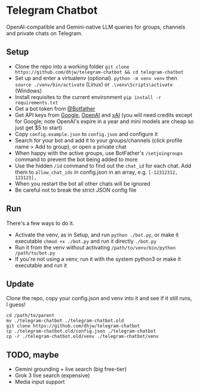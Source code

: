 # Telegram Chatbot
OpenAI-compatible and Gemini-native LLM queries for groups, channels and private chats on Telegram.

## Setup
- Clone the repo into a working folder `git clone https://github.com/dhjw/telegram-chatbot && cd telegram-chatbot`
- Set up and enter a virtualenv (optional). `python -m venv venv` then `source ./venv/bin/activate` (Linux) or `.\venv\Scripts\activate` (Windows)
- Install requisites to the current environment  `pip install -r requirements.txt`
- Get a bot token from [@Botfather](https://t.me/BotFather)
- Get API keys from [Google](https://aistudio.google.com), [OpenAI](https://platform.openai.com/) and [xAI](https://console.x.ai/) (you will need credits except for Google; note OpenAI's expire in a year and mini models are cheap so just get $5 to start)
- Copy `config.example.json` to `config.json` and configure it
- Search for your bot and add it to your groups/channels (click profile name > Add to group), or open a private chat
- When happy with the active groups, use BotFather's `/setjoingroups` command to prevent the bot being added to more
- Use the hidden `/id` command to find out the `chat_id` for each chat. Add them to `allow_chat_ids` in config.json in an array, e.g. `[-12312312, 123123],`
- When you restart the bot all other chats will be ignored
- Be careful not to break the strict JSON config file

## Run
There's a few ways to do it.
 - Activate the venv, as in Setup, and run `python ./bot.py`, or make it executable `chmod +x ./bot.py` and run it directly `./bot.py`
 - Run it from the venv without activating `/path/to/venv/bin/python /path/to/bot.py`
 - If you're not using a venv, run it with the system python3 or make it executable and run it

## Update
Clone the repo, copy your config.json and venv into it and see if it still runs, I guess!

```
cd /path/to/parent
mv ./telegram-chatbot ./telegram-chatbot.old
git clone https://github.com/dhjw/telegram-chatbot
cp ./telegram-chatbot.old/config.json ./telegram-chatbot
cp -r ./telegram-chatbot.old/venv ./telegram-chatbot/venv
```

## TODO, maybe
- Gemini grounding + live search (big free-tier)
- Grok 3 live search (expensive)
- Media input support
